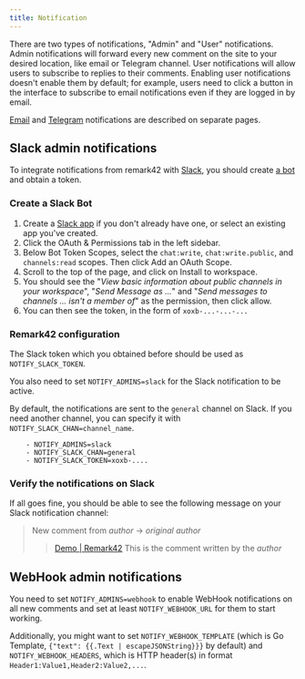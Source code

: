 ```yaml
---
title: Notification
---
```


There are two types of notifications, "Admin" and "User" notifications. Admin notifications will forward every new comment on the site to your desired location, like email or Telegram channel. User notifications will allow users to subscribe to replies to their comments. Enabling user notifications doesn't enable them by default; for example, users need to click a button in the interface to subscribe to email notifications even if they are logged in by email.

[Email](https://remark42.com/docs/configuration/email/) and [Telegram](https://remark42.com/docs/configuration/telegram/) notifications are described on separate pages.

## Slack admin notifications

To integrate notifications from remark42 with [Slack](https://slack.com), you should create [a bot](https://slack.com/intl/en-cn/help/articles/115005265703-Create-a-bot-for-your-workspace) and obtain a token.

### Create a Slack Bot

1. Create a [Slack app](https://api.slack.com/apps/new) if you don't already have one, or select an existing app you've created.
2. Click the OAuth & Permissions tab in the left sidebar.
3. Below Bot Token Scopes, select the `chat:write`, `chat:write.public`, and `channels:read` scopes. Then click Add an OAuth Scope.
4. Scroll to the top of the page, and click on Install to workspace.
5. You should see the "_View basic information about public channels in your workspace_", "_Send Message as ..._" and "_Send messages to channels ... isn't a member of_" as the permission, then click allow.
6. You can then see the token, in the form of `xoxb-...-...-...`

### Remark42 configuration

The Slack token which you obtained before should be used as `NOTIFY_SLACK_TOKEN`.

You also need to set `NOTIFY_ADMINS=slack` for the Slack notification to be active.

By default, the notifications are sent to the `general` channel on Slack. If you need another channel, you can specify it with `NOTIFY_SLACK_CHAN=channel_name`.

```
    - NOTIFY_ADMINS=slack
    - NOTIFY_SLACK_CHAN=general
    - NOTIFY_SLACK_TOKEN=xoxb-....
```

### Verify the notifications on Slack

If all goes fine, you should be able to see the following message on your Slack notification channel:

> New comment from _author_ -> _original author_
>
> > [Demo | Remark42](http://127.0.0.1:8080/web/#remark42__comment-11288987987)
> > This is the comment written by the _author_

## WebHook admin notifications

You need to set `NOTIFY_ADMINS=webhook` to enable WebHook notifications on all new comments and set at least `NOTIFY_WEBHOOK_URL` for them to start working.

Additionally, you might want to set `NOTIFY_WEBHOOK_TEMPLATE` (which is Go Template, `{"text": {{.Text | escapeJSONString}}}` by default) and `NOTIFY_WEBHOOK_HEADERS`, which is HTTP header(s) in format `Header1:Value1,Header2:Value2,...`.
